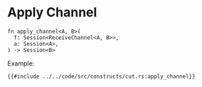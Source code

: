 # Apply Channel

```rust, noplaypen
fn apply_channel<A, B>(
  f: Session<ReceiveChannel<A, B>>,
  a: Session<A>,
) -> Session<B>
```

Example:

```rust, noplaypen
{{#include ../../code/src/constructs/cut.rs:apply_channel}}
```
